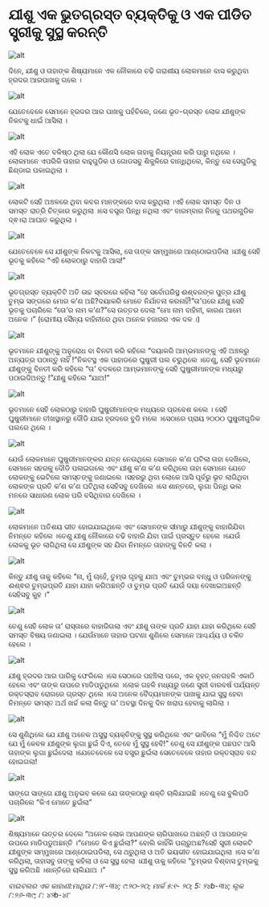# ଯୀଶୁ ଏକ ଭୁତଗ୍ରସ୍ତ ବ୍ୟକ୍ତିକୁ ଓ ଏକ ପୀଡିତ ସ୍ତ୍ରୀକୁ ସୁସ୍ଥ କରନ୍ତି

![alt](https://cdn.door43.org/obs/jpg/360px/obs-en-32-01.jpg)

ଦିନେ, ଯୀଶୁ ଓ ତାହାଙ୍କ ଶିଷ୍ୟମାନେ ଏକ ନୌକାରେ ଚଢି ଗରାଶୀୟ ଲୋକମାନେ ବାସ କରୁଥିବା ହ୍ରଦର ଆରପାଖକୁ ଗଲେ ।

![alt](https://cdn.door43.org/obs/jpg/360px/obs-en-32-02.jpg)

ଯେତେବେଳେ ସେମାନେ ହ୍ରଦର ଆର ପାଖକୁ ପହଁଚିଲେ, ଜଣେ ଭୂତ-ଗ୍ରସ୍ତ ଲୋକ ଯୀଶୁଙ୍କ ନିକଟକୁ ଧାଇଁ ଆସିଲା ।

![alt](https://cdn.door43.org/obs/jpg/360px/obs-en-32-03.jpg)

ଏହି ଲୋକ ଏତେ ବଳିଷ୍ଠ ଥିଲା ଯେ କୌଣସି ଲୋକ ତାହାକୁ ନିୟନ୍ତ୍ରଣ କରି ପାରୁ ନଥିଲେ ।ଲୋକମାନେ ଏପରିକି ତାହାର ବାହୁଗୁଡିକ ଓ ଗୋଡସବୁ ଶିକୁଳିରେ ବାନ୍ଧିଥିଲେ, କିନ୍ତୁ ସେ ସେଗୁଡିକୁ ଛିଣ୍ଡାଇ ପକାଇଥିଲା ।

![alt](https://cdn.door43.org/obs/jpg/360px/obs-en-32-04.jpg)

 ଲୋକଟି ସେହି ଅଞ୍ଚଳରେ ଥିବା କବର ମାନଙ୍କରେ ବାସ କରୁଥିଲା ।ଏହି ଲୋକ ସମସ୍ତ ଦିନ ଓ ସମସ୍ତ ରାତ୍ରି ଚିତ୍କାର କରୁଥିଲା ।ସେ ବସ୍ତ୍ର ପିନ୍ଧି ନଥିଲା ଏବଂ ବାରମ୍ବାର ନିଜକୁ ପଥରଗୁଡିକ ଦ୍ଵ।ରା ଆଘାତ କରୁଥିଲା ।

![alt](https://cdn.door43.org/obs/jpg/360px/obs-en-32-05.jpg)

ଯେତେବେଳେ ସେ ଯୀଶୁଙ୍କ ନିକଟକୁ ଆସିଲା, ସେ ତାଙ୍କ ସମ୍ମୁଖରେ ଆଣ୍ଠୋଇପଡିଲା ।ଯୀଶୁ ସେହି ଭୂତକୁ କହିଲେ “ଏହି ଲୋକଠାରୁ ବାହାରି ଆସ!”

![alt](https://cdn.door43.org/obs/jpg/360px/obs-en-32-06.jpg)

ଭୂତଗ୍ରସ୍ତ ବ୍ୟକ୍ତିଟି ଅତି ଉଚ୍ଚ ସ୍ବରରେ କହିଲା “ହେ ସର୍ବୋପରିସ୍ଥ ଈଶ୍ବରଙ୍କ ପୁତ୍ର ଯୀଶୁ ତୁମ୍ଭ ସଙ୍ଗରେ ମୋର କ’ଣ ଅଛି?ଦୟାକରି ମୋତେ ନିର୍ଯାତନା କରନାହିଁ!”ତା’ପରେ ଯୀଶୁ ସେହି ଭୂତକୁ ପଚାରିଲେ “ତୋ’ର ନାମ କ’ଣ?”ସେ ଉତ୍ତର ଦେଲା “ମୋ ନାମ ବାହିନୀ, କାରଣ ଆମେ ଅନେକ ।” (ରୋମୀୟ ସୈନ୍ୟ ବାହିନୀରେ ଥିବା ଅନେକ ହଜାରର ଏକ ଦଳ ।)

![alt](https://cdn.door43.org/obs/jpg/360px/obs-en-32-07.jpg)

ଭୂତମାନେ ଯୀଶୁଙ୍କୁ ଅନୁରୋଧ ବା ବିନତୀ କରି କହିଲେ “ଦୟାକରି ଆମ୍ଭମାନଙ୍କୁ ଏହି ଅଞ୍ଚଳରୁ ଅନ୍ୟତ୍ର ପଠାନ୍ତୁ ନାହିଁ !”ନିକଟସ୍ଥ ଏକ ପାହାଡରେ ଘୁଷୁରୀ ପଲ ଚରୁଥିଲେ ।ତେଣୁ, ସେହି ଭୂତମାନେ ଯୀଶୁଙ୍କୁ ବିନତୀ କରି କହିଲେ “ତା’ ବଦଳରେ ଆମ୍ଭମାନଙ୍କୁ ସେହି ଘୁଷୁରୀମାନଙ୍କ ମଧ୍ୟରୁ ପଠାଇଦିଅନ୍ତୁ !”ଯୀଶୁ କହିଲେ “ଯାଅ!” 

![alt](https://cdn.door43.org/obs/jpg/360px/obs-en-32-08.jpg)

ଭୂତମାନେ ସେହି ଲୋକଠାରୁ ବାହାରି ଘୁଷୁରୀମାନଙ୍କ ମଧ୍ୟରେ ପ୍ରବେଶ କଲେ । ସେହି ଘୁଷୁରୀମାନେ ତୀଖସ୍ଥାନରୁ ଦୌଡି ଯାଇ ହ୍ରଦରେ ବୁଡି ମଲେ ।ସେଠାରେ ପ୍ରାୟ ୨୦୦୦ ଘୁଷୁରୀଗୁଡିକ ପଲରେ ଥିଲେ ।

![alt](https://cdn.door43.org/obs/jpg/360px/obs-en-32-09.jpg)

ଯେଉଁ ଲୋକମାନେ ଘୁଷୁରୀମାନଙ୍କର ଯତ୍ନ ନେଉଥିଲେ ସେମାନେ କ’ଣ ଘଟିଲା ତାହା ଦେଖିଲେ, ସେମାନେ ସହରକୁ ଦୌଡି ପଳାଇଗଲେ ଏବଂ ଯୀଶୁ କ’ଣ କ’ଣ କରିଥିଲେ ତାହା ସେମାନେ ଯେତେ ଲୋକଙ୍କୁ ଭେଟିଲେ ସମସ୍ତଙ୍କୁ ଜଣାଇଲେ ।ସହରରୁ ଥିବା ଲୋକେ ଆସି ପୂର୍ବରୁ ଭୂତ ଲାଗିଥିବା ଲୋକଙ୍କ ପ୍ରତି କ’ଣ କ’ଣ ଘଟିଥିଲା ସେହିସବୁ ଦେଖିଲେ ।ସେ ଶାନ୍ତରେ, ଲୁଗା ପିନ୍ଧି ଭଲ ମନରେ ସାଧାରଣ ଲୋକ ପରି ବସିଥିବାର ଦେଖିଲେ ।

![alt](https://cdn.door43.org/obs/jpg/360px/obs-en-32-10.jpg)

ଲୋକମାନେ ଅତିଶୟ ଭୀତ ହୋଇଯାଇଥିଲେ ଏବଂ ସେମାନଙ୍କ ସୀମାରୁ ଯୀଶୁଙ୍କୁ ବାହାରିଯିବା ନିମନ୍ତେ କହିଲେ ।ତେଣୁ ଯୀଶୁ ନୌକାରେ ଚଢି ବାହାରି ଯିବା ପାଇଁ ପ୍ରସ୍ତୁତ ହେଲେ ।ଯେଉଁ ଲୋକକୁ ଭୂତ ଲାଗିଥିଲା ସେ ଯୀଶୁଙ୍କ ସହ ଯିବା ନିମନ୍ତେ ତାହାଙ୍କୁ ବିନତି କଲା ।

![alt](https://cdn.door43.org/obs/jpg/360px/obs-en-32-11.jpg)

କିନ୍ତୁ ଯୀଶୁ ତାକୁ କହିଲେ “ନା, ମୁଁ ଚାହେଁ, ତୁମ୍ଭ ଗୃହକୁ ଯାଅ ଏବଂ ତୁମ୍ଭର ବନ୍ଧୁ ଓ ପରିଜନଙ୍କୁ ଈଶ୍ଵର ତୁମ୍ଭପ୍ରତି ଯାହା ଯାହା କରିଅଛନ୍ତି ଓ ତୁମ୍ଭ ପ୍ରତି ଯେଉଁ ଦୟା ଦେଖାଇଅଛନ୍ତି ସେହିସବୁ କୁହ ।”

![alt](https://cdn.door43.org/obs/jpg/360px/obs-en-32-12.jpg)

ତେଣୁ ସେହି ଲୋକ ତା’ ରାସ୍ତାରେ ବାହାରିଗଲା ଏବଂ ଯୀଶୁ ତାଙ୍କ ପ୍ରତି ଯାହା ଯାହା କରିଥିଲେ ସେହି ସମସ୍ତ ବିଷୟ ଜଣାଇଲା । ଯେଉଁମାନେ ତାହାର ଘଟଣା ଶୁଣିଲେ ସେମାନେ ଆଶ୍ଚର୍ଯ୍ୟ ଓ ଚକିତ ହେଲେ ।

![alt](https://cdn.door43.org/obs/jpg/360px/obs-en-32-13.jpg)

ଯୀଶୁ ହ୍ରଦର ଆର ପାରିକୁ ଫେରିଲେ ।ସେ ସେଠାରେ ପହଞ୍ଚିଲା ପରେ, ଏକ ବୃହତ୍  ଜନଗହଳି ଏକାଠି ହେଲେ ଏବଂ ତାଙ୍କ ଉପରେ ମାଡିପଡୁଥିଲେ ।ଲୋକ ଗହଳି ମଧ୍ୟରୁ ଜଣେ ସ୍ତ୍ରୀ ବାରବର୍ଷ ପର୍ଯ୍ୟନ୍ତ ରକ୍ତସ୍ରାବ ରୋଗରେ ଗ୍ରସ୍ତ ଥିଲେ ।ସେ ଅନେକ ବୈଦ୍ୟମାନଙ୍କ ପାଖକୁ ଯାଇ ସୁସ୍ଥ ହେବା ନିମନ୍ତେ ସମସ୍ତ ଅର୍ଥ ଖର୍ଚ୍ଚ କଲା କିନ୍ତୁ ତା’ ଅବସ୍ଥା ଦିନକୁ ଦିନ ଖରାପ ହେବାକୁ ଲାଗିଲା ।

![alt](https://cdn.door43.org/obs/jpg/360px/obs-en-32-14.jpg)

ସେ ଶୁଣିଥିଲେ ଯେ ଯୀଶୁ ଅନେକ ଅସୁସ୍ଥ ବ୍ୟକ୍ତିଙ୍କୁ ସୁସ୍ଥ କରିଥିଲେ ଏବଂ ଭାବିଲେ “ମୁଁ ନିଶ୍ଚିତ ଅଟେ  ଯେ ମୁଁ କେବଳ ଯୀଶୁଙ୍କ ଲୁଗା ଛୁଇଁ ଦିଏ, ତେବେ ମୁଁ ସୁସ୍ଥ ହେବି!” ତେଣୁ ସେ ଯୀଶୁଙ୍କ ପଛପଟ ଆସି ତାହାଙ୍କ ଲୁଗା ଛୁଇଁଦେଲା ।ଯେତେବେଳେ ସେ ବସ୍ତ୍ର ଛୁଇଁଲା ସେତେବେଳେ ତାହାର ରକ୍ତସ୍ରାବ ବନ୍ଦ ହୋଇଗଲା!

![alt](https://cdn.door43.org/obs/jpg/360px/obs-en-32-15.jpg)

ସାଙ୍ଗେ ସାଙ୍ଗେ ଯୀଶୁ ଅନୁଭବ କଲେ ଯେ ତାଙ୍କଠାରୁ ଶକ୍ତି ଚାଲିଯାଇଛି ।ତେଣୁ ସେ ବୁଲିପଡି ପଚାରିଲେ “କିଏ ମୋତେ ଛୁଇଁଲା”

![alt](https://cdn.door43.org/obs/jpg/360px/obs-en-32-16.jpg)

ଶିଷ୍ୟମାନେ ଉତ୍ତର ଦେଲେ “ଅନେକ ଲୋକ ଆପଣଙ୍କ ଚାରିପାଖରେ ଅଛନ୍ତି ଓ ଆପଣଙ୍କ ଉପରେ ମାଡିପଡୁଅଛନ୍ତି ।“ମୋତେ କିଏ ଛୁଇଁଲା?” ବୋଲି କାହିଁକି ପଚାରୁଅଛ?ସେହି ସ୍ତ୍ରୀ ଲୋକଟି ଯୀଶୁଙ୍କ ସମ୍ମୁଖରେ ଆଣ୍ଠୋଇପଡିଲା, ସେ ଥରୁଥିଲା ଓ ଅତି ଭୟଭୀତ ହୋଇଯାଇଥିଲା ।ସେ କ’ଣ କରିଥିଲା, ତାହାସବୁ ତାଙ୍କୁ କହିଲା  ଓ ସେ ସୁସ୍ଥ ହେଲା ।ଯୀଶୁ ତାକୁ କହିଲେ “ତୁମ୍ଭର ବିଶ୍ବାସ ତୁମ୍ଭକୁ ସୁସ୍ଥ କରିଅଛି ।ଶାନ୍ତିରେ ଚାଲିଯାଅ ।”

_ବାଇବଲର ଏକ କାହାଣୀ:ମାଥିଉ ୮:୨୮-୩୪; ୯:୨୦-୨୦; ମାର୍କ ୫:୧- ୨୦; 5: ୨୪b-୩୪; ଲୂକ ୮:୨୬-୩୯;       ୮: ୪୨b-୪୮_